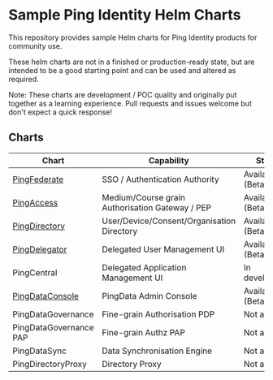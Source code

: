 # Sample Ping Identity Helm Charts

This repository provides sample Helm charts for Ping Identity products for community use.

These helm charts are not in a finished or production-ready state, but are intended to be a good starting point and can be used and altered as required.

Note: These charts are development / POC quality and originally put together as a learning experience.  Pull requests and issues welcome but don't expect a quick response!

## Charts

| Chart | Capability | Status | Scalable |
|--|--|--|--|
| [PingFederate](pingfederate/) | SSO / Authentication Authority | Available (Beta) | Yes |
| [PingAccess](pingaccess/) | Medium/Course grain Authorisation Gateway / PEP | Available (Beta) | No (TBC) |
| [PingDirectory](pingdirectory/) | User/Device/Consent/Organisation Directory | Available (Beta) | Yes |
| [PingDelegator](pingdelegator/) | Delegated User Management UI | Available (Beta) | Yes |
| PingCentral | Delegated Application Management UI | In development | N/a |
| [PingDataConsole](pingdataconsole/) | PingData Admin Console | Available (Beta) | Not required |
| PingDataGovernance | Fine-grain Authorisation PDP | Not available | N/a |
| PingDataGovernance PAP | Fine-grain Authz PAP | Not available | N/a |
| PingDataSync | Data Synchronisation Engine | Not available | N/a |
| PingDirectoryProxy | Directory Proxy | Not available | N/a |
